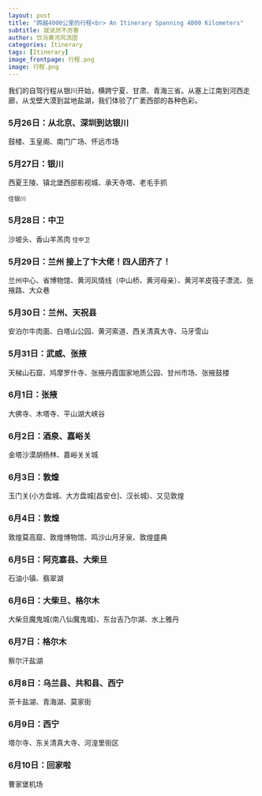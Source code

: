 ```yaml
---
layout: post
title: "跨越4000公里的行程<br> An Itinerary Spanning 4000 Kilometers"
subtitle: 就说厉不厉害
author: 饮马黄河风流团
categories: Itinerary
tags: [Itinerary]
image_frontpage: 行程.png
image: 行程.png
---
```


我们的自驾行程从银川开始，横跨宁夏、甘肃、青海三省。从塞上江南到河西走廊，从戈壁大漠到盆地盐湖，我们体验了广袤西部的各种色彩。

### 5月26日：从北京、深圳到达银川
鼓楼、玉皇阁、南门广场、怀远市场

### 5月27日：银川
西夏王陵、镇北堡西部影视城、承天寺塔、老毛手抓

`住银川`

### 5月28日：中卫
沙坡头、香山羊羔肉
`住中卫`

### 5月29日：兰州 接上了卞大佬！四人团齐了！
兰州中心、省博物馆、黄河风情线（中山桥、黄河母亲）、黄河羊皮筏子漂流、张掖路、大众巷

### 5月30日：兰州、天祝县
安泊尔牛肉面、白塔山公园、黄河索道、西关清真大寺、马牙雪山

### 5月31日：武威、张掖
天梯山石窟、鸠摩罗什寺、张掖丹霞国家地质公园、甘州市场、张掖鼓楼

### 6月1日：张掖
大佛寺、木塔寺、平山湖大峡谷

### 6月2日：酒泉、嘉峪关
金塔沙漠胡杨林、嘉峪关关城

### 6月3日：敦煌
玉门关(小方盘城、大方盘城\[昌安仓\]、汉长城)、又见敦煌

### 6月4日：敦煌
敦煌莫高窟、敦煌博物馆、鸣沙山月牙泉、敦煌盛典

### 6月5日：阿克塞县、大柴旦
石油小镇、翡翠湖

### 6月6日：大柴旦、格尔木
大柴旦魔鬼城(南八仙魔鬼城)、东台吉乃尔湖、水上雅丹

### 6月7日：格尔木
察尔汗盐湖

### 6月8日：乌兰县、共和县、西宁
茶卡盐湖、青海湖、莫家街

### 6月9日：西宁
塔尔寺、东关清真大寺、河湟里街区

### 6月10日：回家啦
曹家堡机场
